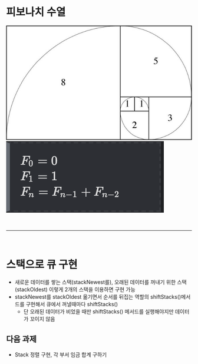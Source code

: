 # 피보나치 수열

<img src="../_img/피보나치수열.png" />
<img src="../_img/피보나치수열공식.png" />

<br /><hr /><br />

# 스택으로 큐 구현
- 새로운 데이터를 쌓는 스택(stackNewest를), 오래된 데이터를 꺼내기 위한 스택(stackOldest) 이렇게 2개의 스택을 이용하면 구현 가능
- stackNewest를 stackOldest 옮기면서 순서를 뒤집는 역할의 shiftStacks()메서드를 구현해서 큐에서 꺼낼때마다 shiftStacks()
  - 단 오래된 데이터가 비었을 때만 shiftStacks() 메서드를 실행해야지만 데이터가 꼬이지 않음

## 다음 과제
- Stack 정렬 구현, 각 부서 임금 합계 구하기

